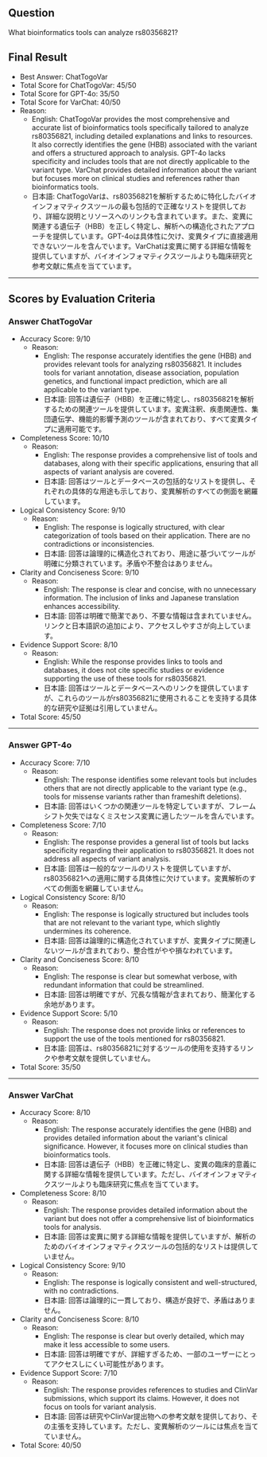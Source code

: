 ## Question

What bioinformatics tools can analyze rs80356821?

## Final Result

- Best Answer: ChatTogoVar
- Total Score for ChatTogoVar: 45/50
- Total Score for GPT-4o: 35/50
- Total Score for VarChat: 40/50
- Reason:
  - English: ChatTogoVar provides the most comprehensive and accurate list of bioinformatics tools specifically tailored to analyze rs80356821, including detailed explanations and links to resources. It also correctly identifies the gene (HBB) associated with the variant and offers a structured approach to analysis. GPT-4o lacks specificity and includes tools that are not directly applicable to the variant type. VarChat provides detailed information about the variant but focuses more on clinical studies and references rather than bioinformatics tools.
  - 日本語: ChatTogoVarは、rs80356821を解析するために特化したバイオインフォマティクスツールの最も包括的で正確なリストを提供しており、詳細な説明とリソースへのリンクも含まれています。また、変異に関連する遺伝子（HBB）を正しく特定し、解析への構造化されたアプローチを提供しています。GPT-4oは具体性に欠け、変異タイプに直接適用できないツールを含んでいます。VarChatは変異に関する詳細な情報を提供していますが、バイオインフォマティクスツールよりも臨床研究と参考文献に焦点を当てています。

---

## Scores by Evaluation Criteria

### Answer ChatTogoVar
- Accuracy Score: 9/10
  - Reason: 
    - English: The response accurately identifies the gene (HBB) and provides relevant tools for analyzing rs80356821. It includes tools for variant annotation, disease association, population genetics, and functional impact prediction, which are all applicable to the variant type.
    - 日本語: 回答は遺伝子（HBB）を正確に特定し、rs80356821を解析するための関連ツールを提供しています。変異注釈、疾患関連性、集団遺伝学、機能的影響予測のツールが含まれており、すべて変異タイプに適用可能です。
- Completeness Score: 10/10
  - Reason: 
    - English: The response provides a comprehensive list of tools and databases, along with their specific applications, ensuring that all aspects of variant analysis are covered.
    - 日本語: 回答はツールとデータベースの包括的なリストを提供し、それぞれの具体的な用途も示しており、変異解析のすべての側面を網羅しています。
- Logical Consistency Score: 9/10
  - Reason: 
    - English: The response is logically structured, with clear categorization of tools based on their application. There are no contradictions or inconsistencies.
    - 日本語: 回答は論理的に構造化されており、用途に基づいてツールが明確に分類されています。矛盾や不整合はありません。
- Clarity and Conciseness Score: 9/10
  - Reason: 
    - English: The response is clear and concise, with no unnecessary information. The inclusion of links and Japanese translation enhances accessibility.
    - 日本語: 回答は明確で簡潔であり、不要な情報は含まれていません。リンクと日本語訳の追加により、アクセスしやすさが向上しています。
- Evidence Support Score: 8/10
  - Reason: 
    - English: While the response provides links to tools and databases, it does not cite specific studies or evidence supporting the use of these tools for rs80356821.
    - 日本語: 回答はツールとデータベースへのリンクを提供していますが、これらのツールがrs80356821に使用されることを支持する具体的な研究や証拠は引用していません。
- Total Score: 45/50

---

### Answer GPT-4o
- Accuracy Score: 7/10
  - Reason: 
    - English: The response identifies some relevant tools but includes others that are not directly applicable to the variant type (e.g., tools for missense variants rather than frameshift deletions).
    - 日本語: 回答はいくつかの関連ツールを特定していますが、フレームシフト欠失ではなくミスセンス変異に適したツールを含んでいます。
- Completeness Score: 7/10
  - Reason: 
    - English: The response provides a general list of tools but lacks specificity regarding their application to rs80356821. It does not address all aspects of variant analysis.
    - 日本語: 回答は一般的なツールのリストを提供していますが、rs80356821への適用に関する具体性に欠けています。変異解析のすべての側面を網羅していません。
- Logical Consistency Score: 8/10
  - Reason: 
    - English: The response is logically structured but includes tools that are not relevant to the variant type, which slightly undermines its coherence.
    - 日本語: 回答は論理的に構造化されていますが、変異タイプに関連しないツールが含まれており、整合性がやや損なわれています。
- Clarity and Conciseness Score: 8/10
  - Reason: 
    - English: The response is clear but somewhat verbose, with redundant information that could be streamlined.
    - 日本語: 回答は明確ですが、冗長な情報が含まれており、簡潔化する余地があります。
- Evidence Support Score: 5/10
  - Reason: 
    - English: The response does not provide links or references to support the use of the tools mentioned for rs80356821.
    - 日本語: 回答は、rs80356821に対するツールの使用を支持するリンクや参考文献を提供していません。
- Total Score: 35/50

---

### Answer VarChat
- Accuracy Score: 8/10
  - Reason: 
    - English: The response accurately identifies the gene (HBB) and provides detailed information about the variant's clinical significance. However, it focuses more on clinical studies than bioinformatics tools.
    - 日本語: 回答は遺伝子（HBB）を正確に特定し、変異の臨床的意義に関する詳細な情報を提供しています。ただし、バイオインフォマティクスツールよりも臨床研究に焦点を当てています。
- Completeness Score: 8/10
  - Reason: 
    - English: The response provides detailed information about the variant but does not offer a comprehensive list of bioinformatics tools for analysis.
    - 日本語: 回答は変異に関する詳細な情報を提供していますが、解析のためのバイオインフォマティクスツールの包括的なリストは提供していません。
- Logical Consistency Score: 9/10
  - Reason: 
    - English: The response is logically consistent and well-structured, with no contradictions.
    - 日本語: 回答は論理的に一貫しており、構造が良好で、矛盾はありません。
- Clarity and Conciseness Score: 8/10
  - Reason: 
    - English: The response is clear but overly detailed, which may make it less accessible to some users.
    - 日本語: 回答は明確ですが、詳細すぎるため、一部のユーザーにとってアクセスしにくい可能性があります。
- Evidence Support Score: 7/10
  - Reason: 
    - English: The response provides references to studies and ClinVar submissions, which support its claims. However, it does not focus on tools for variant analysis.
    - 日本語: 回答は研究やClinVar提出物への参考文献を提供しており、その主張を支持しています。ただし、変異解析のツールには焦点を当てていません。
- Total Score: 40/50